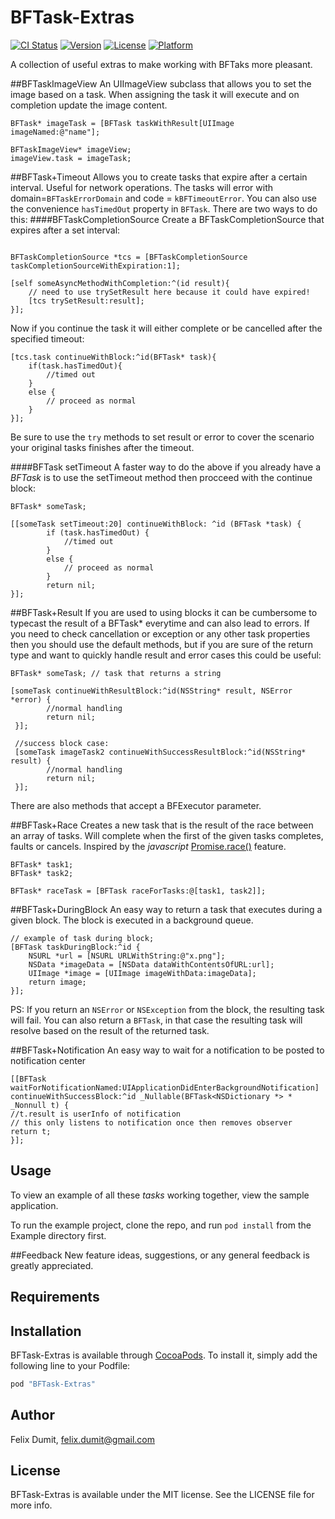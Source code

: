 # BFTask-Extras

[![CI Status](http://img.shields.io/travis/felix-dumit/BFTask-Extras.svg?style=flat)](https://travis-ci.org/felix-dumit/BFTask-Extras)
[![Version](https://img.shields.io/cocoapods/v/BFTask-Extras.svg?style=flat)](http://cocoapods.org/pods/BFTask-Extras)
[![License](https://img.shields.io/cocoapods/l/BFTask-Extras.svg?style=flat)](http://cocoapods.org/pods/BFTask-Extras)
[![Platform](https://img.shields.io/cocoapods/p/BFTask-Extras.svg?style=flat)](http://cocoapods.org/pods/BFTask-Extras)

A collection of useful extras to make working with BFTaks more pleasant.

##BFTaskImageView
An UIImageView subclass that allows you to set the image based on a task. When assigning the task it will execute and on completion update the image content.

```objc
BFTask* imageTask = [BFTask taskWithResult[UIImage imageNamed:@"name"];

BFTaskImageView* imageView;
imageView.task = imageTask;

```

##BFTask+Timeout
Allows you to create tasks that expire after a certain interval. Useful for network operations. The tasks will error with domain=`BFTaskErrorDomain` and code = `kBFTimeoutError`. You can also use the convenience `hasTimedOut` property in `BFTask`.
There are two ways to do this:
####BFTaskCompletionSource
Create a BFTaskCompletionSource that expires after a set interval:

```objc

BFTaskCompletionSource *tcs = [BFTaskCompletionSource taskCompletionSourceWithExpiration:1];

[self someAsyncMethodWithCompletion:^(id result){
	// need to use trySetResult here because it could have expired!
	[tcs trySetResult:result];
}];

```

Now if you continue the task it will either complete or be cancelled after the specified timeout:

```objc 
[tcs.task continueWithBlock:^id(BFTask* task){
	if(task.hasTimedOut){
		//timed out
	}
	else {
		// proceed as normal
	}
}];

```
Be sure to use the `try` methods to set result or error to cover the scenario your original tasks finishes after the timeout.

####BFTask setTimeout
A faster way to do the above if you already have a *BFTask* is to use the setTimeout method then procceed with the continue block:


```objc 
BFTask* someTask;

[[someTask setTimeout:20] continueWithBlock: ^id (BFTask *task) {
        if (task.hasTimedOut) {
            //timed out
        }
        else {
        	// proceed as normal
        }
        return nil;
}];
```

##BFTask+Result
If you are used to using blocks it can be cumbersome to typecast the result of a BFTask* everytime and can also lead to errors.
 If you need to check cancellation or exception or any other task properties then you should use the default methods, but if you are sure of the return type and want to quickly handle result and error cases this could be useful:

```objc
BFTask* someTask; // task that returns a string

[someTask continueWithResultBlock:^id(NSString* result, NSError *error) {
        //normal handling
        return nil;
 }];    
 
 //success block case:
 [someTask imageTask2 continueWithSuccessResultBlock:^id(NSString* result) {
        //normal handling
        return nil;
 }];

```
There are also methods that accept a BFExecutor parameter.	

##BFTask+Race
Creates a new task that is the result of the race between an array of tasks. Will complete when the first of the given tasks completes, faults or cancels.
Inspired by the *javascript* 
[Promise.race()](https://developer.mozilla.org/en-US/docs/Web/JavaScript/Reference/Global_Objects/Promise/race) feature.

```objc
BFTask* task1;
BFTask* task2;

BFTask* raceTask = [BFTask raceForTasks:@[task1, task2]];

```

##BFTask+DuringBlock
An easy way to return a task that executes during a given block. The block is executed in a background queue.

```objc 
// example of task during block;
[BFTask taskDuringBlock:^id {
 	NSURL *url = [NSURL URLWithString:@"x.png"];
 	NSData *imageData = [NSData dataWithContentsOfURL:url];
 	UIImage *image = [UIImage imageWithData:imageData];
 	return image;
}];
```
PS: If you return an `NSError` or `NSException` from the block, the resulting task will fail. 
You can also return a `BFTask`, in that case the resulting task will resolve based on the result of the returned task.

##BFTask+Notification
An easy way to wait for a notification to be posted to notification center
```objc
[[BFTask waitForNotificationNamed:UIApplicationDidEnterBackgroundNotification] continueWithSuccessBlock:^id _Nullable(BFTask<NSDictionary *> * _Nonnull t) {
//t.result is userInfo of notification
// this only listens to notification once then removes observer
return t;
}];
```

## Usage

To view an example of all these *tasks* working together, view the sample application.

To run the example project, clone the repo, and run `pod install` from the Example directory first.

##Feedback
New feature ideas, suggestions, or any general feedback is greatly appreciated.

## Requirements

## Installation

BFTask-Extras is available through [CocoaPods](http://cocoapods.org). To install
it, simply add the following line to your Podfile:

```ruby
pod "BFTask-Extras"
```

## Author

Felix Dumit, felix.dumit@gmail.com

## License

BFTask-Extras is available under the MIT license. See the LICENSE file for more info.
